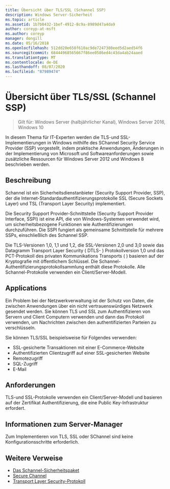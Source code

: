```yaml
---
title: Übersicht über TLS/SSL (Schannel SSP)
description: Windows Server-Sicherheit
ms.topic: article
ms.assetid: 1b7b0432-1bef-4912-8c9a-8989d47a4da9
author: coreyp-at-msft
ms.author: coreyp
manager: dongill
ms.date: 05/16/2018
ms.openlocfilehash: 512dd20e658f610ac9de7247380eed5d2aed54f6
ms.sourcegitcommit: 68444968565667f86ee0586ed4c43da4ab24aaed
ms.translationtype: MT
ms.contentlocale: de-DE
ms.lasthandoff: 08/07/2020
ms.locfileid: "87989474"
---
```

# <a name="tlsssl-overview-schannel-ssp"></a>Übersicht über TLS/SSL (Schannel SSP)

>Gilt für: Windows Server (halbjährlicher Kanal), Windows Server 2016, Windows 10

In diesem Thema für IT-Experten werden die TLS-und SSL-Implementierungen in Windows mithilfe des SChannel Security Service Provider (SSP) vorgestellt, indem praktische Anwendungen, Änderungen in der Implementierung von Microsoft und Softwareanforderungen sowie zusätzliche Ressourcen für Windows Server 2012 und Windows 8 beschrieben werden.

## <a name="description"></a><a name="BKMK_OVER"></a>Beschreibung
Schannel ist ein Sicherheitsdienstanbieter (Security Support Provider, SSP), der die Internet-Standardauthentifizierungsprotokolle SSL (Secure Sockets Layer) und TSL (Transport Layer Security) implementiert.

Die Security Support Provider-Schnittstelle (Security Support Provider Interface, SSPI) ist eine API, die von Windows-Systemen verwendet wird, um sicherheitsbezogene Funktionen wie Authentifizierungen durchzuführen. Die SSPI fungiert als gemeinsame Schnittstelle für mehrere SSPs, einschließlich des Schannel SSP.

Die TLS-Versionen 1,0, 1,1 und 1,2, die SSL-Versionen 2,0 und 3,0 sowie das Datagramm Transport Layer Security \( DTLS- \) Protokollversion 1,0 und das PCT-Protokoll des privaten Kommunikations Transports \( \) basieren auf der Kryptografie mit öffentlichem Schlüssel. Die Schannel-Authentifizierungsprotokollsammlung enthält diese Protokolle. Alle Schannel-Protokolle verwenden ein Client/Server-Modell.

## <a name="applications"></a><a name="BKMK_APP"></a>Applications
Ein Problem bei der Netzwerkverwaltung ist der Schutz von Daten, die zwischen Anwendungen über ein nicht vertrauenswürdiges Netzwerk gesendet werden. Sie können TLS und SSL zum Authentifizieren von Servern und Client Computern verwenden und dann das Protokoll verwenden, um Nachrichten zwischen den authentifizierten Parteien zu verschlüsseln.

Sie können TLS/SSL beispielsweise für Folgendes verwenden:

-   SSL-gesicherte Transaktionen mit einer E-Commerce-Website
-   Authentifizierten Clientzugriff auf einer SSL-gesicherten Website
-   Remotezugriff
-   SQL-Zugriff
-   E-Mail

## <a name="requirements"></a><a name="BKMK_SOFT"></a>Anforderungen
TLS-und SSL-Protokolle verwenden ein Client/Server-Modell und basieren auf der Zertifikat Authentifizierung, die eine Public Key-Infrastruktur erfordert.

## <a name="server-manager-information"></a><a name="BKMK_INSTALL"></a>Informationen zum Server-Manager
Zum Implementieren von TLS, SSL oder SChannel sind keine Konfigurationsschritte erforderlich.

## <a name="additional-references"></a>Weitere Verweise ##

-   [Das Schannel-Sicherheitspaket](/windows/desktop/com/schannel)
-   [Secure Channel](/windows/desktop/SecAuthN/secure-channel)
-   [Transport Layer Security-Protokoll](/windows/desktop/SecAuthN/transport-layer-security-protocol)